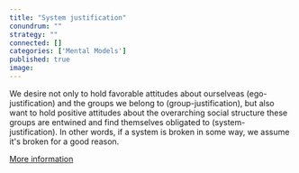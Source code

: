 ```yaml
---
title: "System justification"
conundrum: ""
strategy: ""
connected: []
categories: ['Mental Models']
published: true
image: 
---
```


We desire not only to hold favorable attitudes about ourselveas (ego-justification) and the groups we belong to (group-justification), but also want to hold positive attitudes about the overarching social structure these groups are entwined and find themselves obligated to (system-justification). In other words, if a system is broken in some way, we assume it's broken for a good reason.

[More information](https://en.wikipedia.org/wiki/System_justification)


